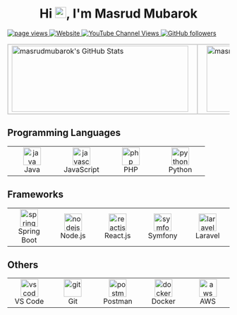 <h1 align="center">Hi <img src="https://media.giphy.com/media/hvRJCLFzcasrR4ia7z/giphy.gif" width="25px">, I'm Masrud Mubarok</h1>

<p align="left">
  <a href="https://github.com/masrudmubarok/masrudmubarok" target="_blank">
    <img src="https://komarev.com/ghpvc/?username=masrudmubarok" alt="page views" />
  </a>
  <a href="https://masrudmubarok.my.id" target="_blank">
    <img alt="Website" src="https://img.shields.io/website?url=https%3A%2F%2Fmasrudmubarok.my.id">
  </a>
  <a href="https://www.youtube.com/channel/UCQlzVd6RFAYCfMVxlYLunvg" target="_blank">
    <img alt="YouTube Channel Views" src="https://img.shields.io/youtube/channel/views/UCQlzVd6RFAYCfMVxlYLunvg?style=flat&logo=youtube">
  </a>
  <a href="https://github.com/masrudmubarok?tab=followers" target="_blank">
    <img alt="GitHub followers" src="https://img.shields.io/github/followers/masrudmubarok?style=flat&logo=github">
  </a>
</p>

<table>
  <tr>
    <td style="padding-right: 20px; border: 2px solid #ccc;">
      <img src="https://github-readme-stats.vercel.app/api?username=masrudmubarok&theme=default&show_icons=true&hide_border=true&count_private=true" alt="masrudmubarok's GitHub Stats" width="400" height="150" />
    </td>
    <td style="padding-left: 20px; border: 2px solid #ccc;">
      <img src="https://github-readme-stats.vercel.app/api/top-langs/?username=masrudmubarok&theme=default&show_icons=true&hide_border=true&layout=compact" alt="masrudmubarok's GitHub Stats" width="400" height="150" />
    </td>
  </tr>
</table>

<h2 align="left" id="macropower-tech">Programming Languages</h2>

<table>
  <tr>
    <td align="center" width="96">
      <a href="https://www.oracle.com/java/" target="_blank">
        <img src="https://cdn.jsdelivr.net/gh/devicons/devicon/icons/java/java-original.svg" alt="java" width="40" height="40"/>
      </a>
      <br>Java
    </td>
    <td align="center" width="96">
      <a href="https://www.javascript.com/" target="_blank"> <img src="https://cdn.jsdelivr.net/gh/devicons/devicon/icons/javascript/javascript-original.svg" alt="javascript" width="40" height="40"/> </a>
      <br>JavaScript
    </td>
    <td align="center" width="96">
      <a href="https://www.php.net/" target="_blank"> <img src="https://cdn.jsdelivr.net/gh/devicons/devicon/icons/php/php-original.svg" alt="php" width="40" height="40"/> </a>
      <br>PHP
    </td>
    <td align="center" width="96">
      <a href="https://www.python.org/" target="_blank"> <img src="https://cdn.jsdelivr.net/gh/devicons/devicon/icons/python/python-original.svg" alt="python" width="40" height="40"/> </a>
      <br>Python
    </td>
</table>

<h2 align="left" id="macropower-tech">Frameworks</h2>

<table>
  <tr>
    <td align="center" width="96">
      <a href="https://spring.io/projects/spring-boot" target="_blank">
        <img src="https://cdn.jsdelivr.net/gh/devicons/devicon/icons/spring/spring-original.svg" alt="springboot" width="40" height="40"/>
      </a>
      <br>Spring Boot
    </td>
    <td align="center" width="96">
      <a href="https://nodejs.org/" target="_blank"> <img src="https://cdn.jsdelivr.net/gh/devicons/devicon/icons/nodejs/nodejs-original.svg" alt="nodejs" width="40" height="40"/> </a>
      <br>Node.js
    </td>
    <td align="center" width="96">
      <a href="https://reactjs.org/" target="_blank"> <img src="https://cdn.jsdelivr.net/gh/devicons/devicon/icons/react/react-original.svg" alt="reactjs" width="40" height="40"/> </a>
      <br>React.js
    </td>
    <td align="center" width="96">
      <a href="https://symfony.com/" target="_blank"> <img src="https://cdn.jsdelivr.net/gh/devicons/devicon/icons/symfony/symfony-original.svg" alt="symfony" width="40" height="40"/> </a>
      <br>Symfony
    </td>
    <td align="center" width="96">
      <a href="https://laravel.com/" target="_blank"> <img src="https://img.icons8.com/fluent/48/000000/laravel.png" alt="laravel" width="40" height="40"/> </a>
      <br>Laravel
    </td>
  </tr>
</table>

<h2 align="left" id="macropower-tech">Others</h2>

<table>
  <tr>
    <td align="center" width="96">
      <a href="https://code.visualstudio.com/" target="_blank"> <img src="https://cdn.jsdelivr.net/gh/devicons/devicon/icons/vscode/vscode-original.svg" alt="vscode" width="40" height="40"/> </a>
      <br>VS Code
    </td>
        <td align="center" width="96">
          <a href="https://git-scm.com/" target="_blank"> <img src="https://cdn.jsdelivr.net/gh/devicons/devicon/icons/git/git-original.svg" alt="git" width="40" height="40"/> </a>
          <br>Git
    </td>
    <td align="center" width="96">
      <a href="https://postman.com" target="_blank" rel="noreferrer"> <img src="https://www.vectorlogo.zone/logos/getpostman/getpostman-icon.svg" alt="postman" width="40" height="40"/> </a>
      <br>Postman
    </td>
    <td align="center" width="96">
      <a href="https://www.docker.com/" target="_blank"> <img src="https://cdn.jsdelivr.net/gh/devicons/devicon/icons/docker/docker-original.svg" alt="docker" width="40" height="40"/> </a>
      <br>Docker
    </td>
    <td align="center" width="96">
      <a href="https://aws.amazon.com/" target="_blank"> 
          <img src="https://cdn.jsdelivr.net/gh/devicons/devicon/icons/amazonwebservices/amazonwebservices-original-wordmark.svg" alt="aws" width="40" height="40"/> 
      </a>
      <br>AWS
    </td>
  </tr>
</table>
